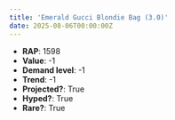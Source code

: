 ```yaml
---
title: 'Emerald Gucci Blondie Bag (3.0)'
date: 2025-08-06T00:00:00Z
---
```

- **RAP**: 1598
- **Value**: -1
- **Demand level**: -1
- **Trend**: -1
- **Projected?**: True
- **Hyped?**: True
- **Rare?**: True
